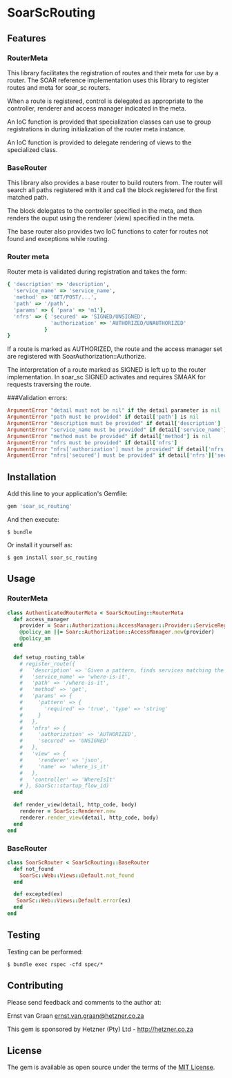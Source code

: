 # SoarScRouting

## Features

### RouterMeta
This library facilitates the registration of routes and their meta for use by a router. The SOAR reference implementation uses this library to register routes and meta for soar_sc routers.

When a route is registered, control is delegated as appropriate to the controller, renderer and access manager indicated in the meta.

An IoC function is provided that specialization classes can use to group registrations in during initialization of the router meta instance.

An IoC function is provided to delegate rendering of views to the specialized class.

### BaseRouter

This library also provides a base router to build routers from. The router will search all paths registered with it and call  the block registered for the first matched path.

The block delegates to the controller specified in the meta, and then renders the ouput using the renderer (view) specified in the meta.

The base router also provides two IoC functions to cater for routes not found and exceptions while routing.

### Router meta

Router meta is validated during registration and takes the form:

```ruby
{ 'description' => 'description',
  'service_name' => 'service_name',
  'method' => 'GET/POST/...',
  'path' => '/path',
  'params' => { 'para' => 'm1'},
  'nfrs' => { 'secured' => 'SIGNED/UNSIGNED',
              'authorization' => 'AUTHORIZED/UNAUTHORIZED'
            }
}
```

If a route is marked as AUTHORIZED, the route and the access manager set are registered with SoarAuthorization::Authorize.

The interpretation of a route marked as SIGNED is left up to the router implementation. In soar_sc SIGNED activates and requires SMAAK for requests traversing the route.

###Validation errors:

```ruby
ArgumentError "detail must not be nil" if the detail parameter is nil
ArgumentError "path must be provided" if detail['path'] is nil
ArgumentError "description must be provided" if detail['description']
ArgumentError "service_name must be provided" if detail['service_name']
ArgumentError "method must be provided" if detail['method'] is nil
ArgumentError "nfrs must be provided" if detail['nfrs']
ArgumentError "nfrs['authorization'] must be provided" if detail['nfrs']['authorization'] is nil
ArgumentError "nfrs['secured'] must be provided" if detail['nfrs']['secured'] is nil
```

## Installation

Add this line to your application's Gemfile:

```ruby
gem 'soar_sc_routing'
```

And then execute:

    $ bundle

Or install it yourself as:

    $ gem install soar_sc_routing

## Usage

### RouterMeta

```ruby
class AuthenticatedRouterMeta < SoarScRouting::RouterMeta
  def access_manager
    provider = Soar::Authorization::AccessManager::Provider::ServiceRegistry.new(SoarSc::service_registry)
    @policy_am ||= Soar::Authorization::AccessManager.new(provider)
    @policy_am
  end

  def setup_routing_table
    # register_route({
    #   'description' => 'Given a pattern, finds services matching the pattern and reports where they can be accessed',
    #   'service_name' => 'where-is-it',
    #   'path' => '/where-is-it',
    #   'method' => 'get',
    #   'params' => {
    #     'pattern' => {
    #       'required' => 'true', 'type' => 'string'
    #     }
    #   },
    #   'nfrs' => {
    #     'authorization' => 'AUTHORIZED',
    #     'secured' => 'UNSIGNED'
    #   },
    #   'view' => {
    #     'renderer' => 'json',
    #     'name' => 'where_is_it'
    #   },
    #   'controller' => 'WhereIsIt'
    # }, SoarSc::startup_flow_id)
  end

  def render_view(detail, http_code, body)
    renderer = SoarSc::Renderer.new
    renderer.render_view(detail, http_code, body)
  end
end
```

### BaseRouter

```ruby
class SoarScRouter < SoarScRouting::BaseRouter
  def not_found
    SoarSc::Web::Views::Default.not_found
  end

  def excepted(ex)
   SoarSc::Web::Views::Default.error(ex)      
  end
end
```

## Testing

Testing can be performed:

    $ bundle exec rspec -cfd spec/*

## Contributing

Please send feedback and comments to the author at:

Ernst van Graan <ernst.van.graan@hetzner.co.za>

This gem is sponsored by Hetzner (Pty) Ltd - http://hetzner.co.za

## License

The gem is available as open source under the terms of the [MIT License](http://opensource.org/licenses/MIT).
